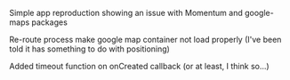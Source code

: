 Simple app reproduction showing an issue with Momentum and google-maps packages

Re-route process make google map container not load properly (I've been told it has something to do with positioning)

Added timeout function on onCreated callback (or at least, I think so...)
